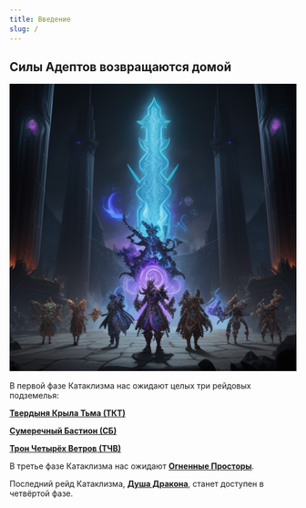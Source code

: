 ```yaml
---
title: Введение
slug: /
---
```


## Силы Адептов возвращаются домой

![Coming Home](/img/adepts_home2.png)

В первой фазе Катаклизма нас ожидают целых три рейдовых подземелья:

[**Твердыня Крыла Тьма (ТКТ)**](docs/bd/intro)

[**Сумеречный Бастион (СБ)**](docs/bot/intro)

[**Трон Четырёх Ветров (ТЧВ)**](docs/tfw/intro)

В третье фазе Катаклизма нас ожидают [**Огненные Просторы**](docs/fl/intro).

Последний рейд Катаклизма, [**Душа Дракона**](docs/ds/intro), станет доступен в четвёртой фазе.
